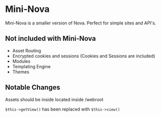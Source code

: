 # Mini-Nova

Mini-Nova is a smaller version of Nova. Perfect for simple sites and API's.

## Not included with Mini-Nova 
* Asset Routing
* Encrypted cookies and sessions (Cookies and Sessions are included)
* Modules 
* Templating Engine
* Themes

## Notable Changes 

Assets should be inside located inside /webroot

`$this->getView()` has been replaced with `$this->view()`



